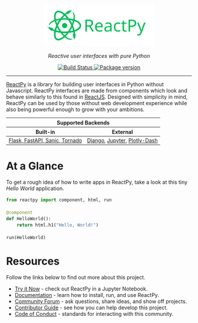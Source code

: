 <p align="center">
    <a href="https://reactpy.herokuapp.com">
        <img src="https://raw.githubusercontent.com/reactive-python/reactpy/main/branding/reactpy-logo-wide.svg" alt="ReactPy Logo" id="reactpy" style="min-width: 300px; width: 50%" />
    </a>
</p>
<p align="center">
    <em>Reactive user interfaces with pure Python</em>
</p>
    <p align="center">
    <a href="https://github.com/encode/starlette/actions">
        <img src="https://github.com/reactive-python/reactpy/workflows/test/badge.svg" alt="Build Status">
    </a>
    <a href="https://pypi.org/project/reactpy/">
        <img src="https://badge.fury.io/py/reactpy.svg" alt="Package version">
    </a>
</p>

---

[ReactPy](https://reactpy.dev/) is a library for building user interfaces in Python without Javascript. ReactPy interfaces are made from components which look and behave similarly to this found in [ReactJS](https://reactjs.org/). Designed with simplicity in mind, ReactPy can be used by those without web development experience while also being powerful enough to grow with your ambitions.

<table align="center">
    <thead>
        <tr>
            <th colspan="2" style="text-align: center">Supported Backends</th>
        <tr>
            <th style="text-align: center">Built-in</th>
            <th style="text-align: center">External</th>
        </tr>
    </thead>
    <tbody>
        <tr>
        <td>
            <a href="https://reactpy.dev/docs/guides/getting-started/installing-reactpy.html#officially-supported-servers">
                Flask, FastAPI, Sanic, Tornado
            </a>
        </td>
        <td>
            <a href="https://github.com/reactive-python/reactpy-django">Django</a>,
            <a href="https://github.com/reactive-python/reactpy-jupyter">Jupyter</a>,
            <a href="https://github.com/reactive-python/reactpy-dash">Plotly-Dash</a>
        </td>
        </tr>
    </tbody>
</table>

# At a Glance

To get a rough idea of how to write apps in ReactPy, take a look at this tiny _Hello World_ application.

```python
from reactpy import component, html, run

@component
def HelloWorld():
    return html.h1("Hello, World!")

run(HelloWorld)
```

# Resources

Follow the links below to find out more about this project.

-   [Try it Now](https://mybinder.org/v2/gh/reactive-python/reactpy-jupyter/main?urlpath=lab/tree/notebooks/introduction.ipynb) - check out ReactPy in a Jupyter Notebook.
-   [Documentation](https://reactpy.dev/) - learn how to install, run, and use ReactPy.
-   [Community Forum](https://github.com/reactive-python/reactpy/discussions) - ask questions, share ideas, and show off projects.
-   [Contributor Guide](https://reactpy.dev/docs/developing-reactpy/contributor-guide.html) - see how you can help develop this project.
-   [Code of Conduct](https://github.com/reactive-python/reactpy/blob/main/CODE_OF_CONDUCT.md) - standards for interacting with this community.
